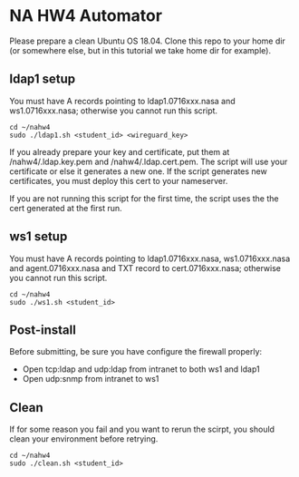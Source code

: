 # NA HW4 Automator

Please prepare a clean Ubuntu OS 18.04.
Clone this repo to your home dir (or somewhere else, but in this tutorial we take home dir for example).

## ldap1 setup
You must have A records pointing to ldap1.0716xxx.nasa and ws1.0716xxx.nasa; otherwise you cannot run this script.

```
cd ~/nahw4
sudo ./ldap1.sh <student_id> <wireguard_key>
```

If you already prepare your key and certificate, put them at /nahw4/.ldap.key.pem and /nahw4/.ldap.cert.pem. 
The script will use your certificate or else it generates a new one. If the script generates new certificates, you must deploy this cert to your nameserver.

If you are not running this script for the first time, the script uses the the cert generated at the first run.

## ws1 setup
You must have A records pointing to ldap1.0716xxx.nasa, ws1.0716xxx.nasa and agent.0716xxx.nasa and TXT record to cert.0716xxx.nasa; otherwise you cannot run this script.

```
cd ~/nahw4
sudo ./ws1.sh <student_id>
```

## Post-install
Before submitting, be sure you have configure the firewall properly:
- Open tcp:ldap and udp:ldap from intranet to both ws1 and ldap1
- Open udp:snmp from intranet to ws1

## Clean
If for some reason you fail and you want to rerun the scirpt, you should clean your environment before retrying.
```
cd ~/nahw4
sudo ./clean.sh <student_id>
```
